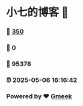 # 小七的博客 :link:  
### :page_facing_up: [350](/tag.html) 
### :speech_balloon: 0 
### :hibiscus: 95378 
### :alarm_clock: 2025-05-06 16:16:42 
### Powered by :heart: [Gmeek](https://github.com/Meekdai/Gmeek)
